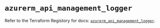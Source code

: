# `azurerm_api_management_logger`

Refer to the Terraform Registory for docs: [`azurerm_api_management_logger`](https://www.terraform.io/docs/providers/azurerm/r/api_management_logger).
